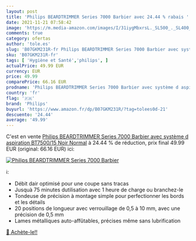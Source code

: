 ```yaml
---
layout: post
title: 'Philips BEARDTRIMMER Series 7000 Barbier avec 24.44 % rabais '
date: 2021-11-21 07:58:42
image: 'https://m.media-amazon.com/images/I/31iygMbxrsL._SL500_._SL400_.jpg'
comments: true
category: ofertas
author: 'tole.es'
slug: 'B07GKM231R-fr Philips BEARDTRIMMER Series 7000 Barbier avec système d...'
sku: 'B07GKM231R-fr'
tags: [ 'Hygiène et Santé','philips', ]
actualPrice: 49.99 EUR
currency: EUR
price: 49.99
comparePrice: 66.16 EUR
prodname: 'Philips BEARDTRIMMER Series 7000 Barbier avec système d aspiration BT7500/15  Noir  Normal'
country: 'fr'
flag: '🇫🇷'
brand: 'Philips'
buyurl: 'https://www.amazon.fr/dp/B07GKM231R/?tag=tolees0d-21'
descuento: '24.44'
average: '49.99'
---
```


C'est en vente [Philips BEARDTRIMMER Series 7000 Barbier avec système d aspiration BT7500/15  Noir  Normal](https://www.amazon.fr/dp/B07GKM231R/?tag=tolees0d-21)  à  24.44 % de réduction, prix final  49.99 EUR (original: 66.16 EUR) ici:

[![Philips BEARDTRIMMER Series 7000 Barbier](https://m.media-amazon.com/images/I/31iygMbxrsL._SL500_._SL400_.jpg)](https://www.amazon.fr/dp/B07GKM231R/?tag=tolees0d-21)

ℹ️:

- Débit dair optimisé pour une coupe sans tracas
- Jusquà 75 minutes dutilisation avec 1 heure de charge ou branchez-le
- Tondeuse de précision à montage simple pour perfectionner les bords et les détails
- 20 positions de longueur avec verrouillage de 0,5 à 10 mm, avec une précision de 0,5 mm
- Lames métalliques auto-affûtables, précises même sans lubrification

[🛒 Achète-le!!](https://www.amazon.fr/dp/B07GKM231R/?tag=tolees0d-21)
